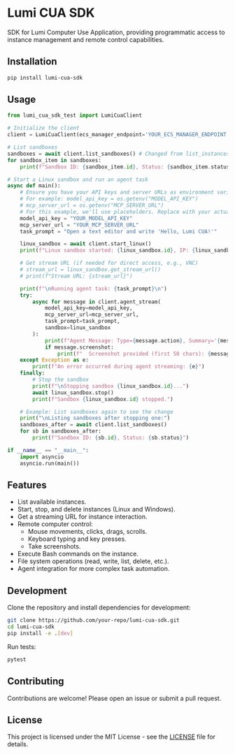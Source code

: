 # Lumi CUA SDK

SDK for Lumi Computer Use Application, providing programmatic access to instance management and remote control capabilities.

## Installation

```bash
pip install lumi-cua-sdk
```

## Usage

```python
from lumi_cua_sdk_test import LumiCuaClient

# Initialize the client
client = LumiCuaClient(ecs_manager_endpoint='YOUR_ECS_MANAGER_ENDPOINT')

# List sandboxes
sandboxes = await client.list_sandboxes() # Changed from list_instances to list_sandboxes and made async
for sandbox_item in sandboxes:
    print(f"Sandbox ID: {sandbox_item.id}, Status: {sandbox_item.status}, IP: {sandbox_item.private_ip}")

# Start a Linux sandbox and run an agent task
async def main():
    # Ensure you have your API keys and server URLs as environment variables or passed directly
    # For example: model_api_key = os.getenv("MODEL_API_KEY")
    # mcp_server_url = os.getenv("MCP_SERVER_URL")
    # For this example, we'll use placeholders. Replace with your actual values.
    model_api_key = "YOUR_MODEL_API_KEY"
    mcp_server_url = "YOUR_MCP_SERVER_URL"
    task_prompt = "Open a text editor and write 'Hello, Lumi CUA!'"

    linux_sandbox = await client.start_linux()
    print(f"Linux sandbox started: {linux_sandbox.id}, IP: {linux_sandbox.private_ip}")

    # Get stream URL (if needed for direct access, e.g., VNC)
    # stream_url = linux_sandbox.get_stream_url()
    # print(f"Stream URL: {stream_url}")

    print(f"\nRunning agent task: {task_prompt}\n")
    try:
        async for message in client.agent_stream(
            model_api_key=model_api_key,
            mcp_server_url=mcp_server_url,
            task_prompt=task_prompt,
            sandbox=linux_sandbox
        ):
            print(f"Agent Message: Type={message.action}, Summary='{message.summary}'")
            if message.screenshot:
                print(f"  Screenshot provided (first 50 chars): {message.screenshot[:50]}...")
    except Exception as e:
        print(f"An error occurred during agent streaming: {e}")
    finally:
        # Stop the sandbox
        print(f"\nStopping sandbox {linux_sandbox.id}...")
        await linux_sandbox.stop()
        print(f"Sandbox {linux_sandbox.id} stopped.")

    # Example: List sandboxes again to see the change
    print("\nListing sandboxes after stopping one:")
    sandboxes_after = await client.list_sandboxes()
    for sb in sandboxes_after:
        print(f"Sandbox ID: {sb.id}, Status: {sb.status}")

if __name__ == "__main__":
    import asyncio
    asyncio.run(main())
```

## Features

- List available instances.
- Start, stop, and delete instances (Linux and Windows).
- Get a streaming URL for instance interaction.
- Remote computer control:
    - Mouse movements, clicks, drags, scrolls.
    - Keyboard typing and key presses.
    - Take screenshots.
- Execute Bash commands on the instance.
- File system operations (read, write, list, delete, etc.).
- Agent integration for more complex task automation.

## Development

Clone the repository and install dependencies for development:

```bash
git clone https://github.com/your-repo/lumi-cua-sdk.git
cd lumi-cua-sdk
pip install -e .[dev]
```

Run tests:

```bash
pytest
```

## Contributing

Contributions are welcome! Please open an issue or submit a pull request.

## License

This project is licensed under the MIT License - see the [LICENSE](LICENSE) file for details.